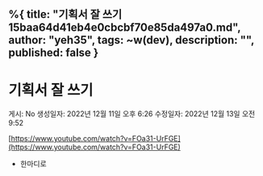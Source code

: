 %{
title: "기획서 잘 쓰기 15baa64d41eb4e0cbcbf70e85da497a0.md",
author: "yeh35",
tags: ~w(dev),
description: "",
published: false
}
---
# 기획서 잘 쓰기

게시: No
생성일자: 2022년 12월 11일 오후 6:26
수정일자: 2022년 12월 13일 오전 9:52

[https://www.youtube.com/watch?v=FOa31-UrFGE](https://www.youtube.com/watch?v=FOa31-UrFGE)

- 한마디로